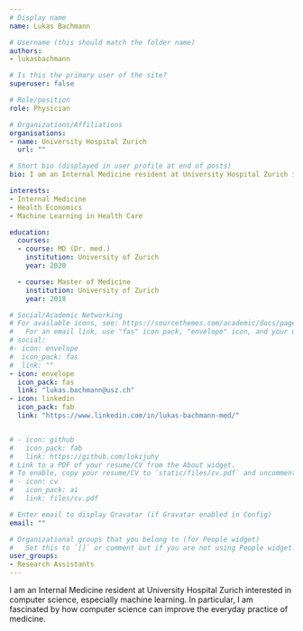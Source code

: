```yaml
---
# Display name
name: Lukas Bachmann

# Username (this should match the folder name)
authors:
- lukasbachmann

# Is this the primary user of the site?
superuser: false

# Role/position
role: Physician

# Organizations/Affiliations
organisations:
- name: University Hospital Zurich
  url: ""

# Short bio (displayed in user profile at end of posts)
bio: I am an Internal Medicine resident at University Hospital Zurich interested in computer science, especially machine learning. In particular, I am fascinated by how computer science can improve the everyday practice of medicine.

interests:
- Internal Medicine
- Health Economics
- Machine Learning in Health Care

education:
  courses:
  - course: MD (Dr. med.)
    institution: University of Zurich
    year: 2020

  - course: Master of Medicine
    institution: University of Zurich
    year: 2018

# Social/Academic Networking
# For available icons, see: https://sourcethemes.com/academic/docs/page-builder/#icons
#   For an email link, use "fas" icon pack, "envelope" icon, and your uzh email up to before the '@'.
# social:
#- icon: envelope
#  icon_pack: fas
#  link: ""
- icon: envelope
  icon_pack: fas
  link: "lukas.bachmann@usz.ch"
- icon: linkedin
  icon_pack: fab
  link: "https://www.linkedin.com/in/lukas-bachmann-med/"


# - icon: github
#   icon_pack: fab
#   link: https://github.com/lokijuhy
# Link to a PDF of your resume/CV from the About widget.
# To enable, copy your resume/CV to `static/files/cv.pdf` and uncomment the lines below.
# - icon: cv
#   icon_pack: ai
#   link: files/cv.pdf

# Enter email to display Gravatar (if Gravatar enabled in Config)
email: ""

# Organizational groups that you belong to (for People widget)
#   Set this to `[]` or comment out if you are not using People widget.
user_groups:
- Research Assistants
---
```


I am an Internal Medicine resident at University Hospital Zurich interested in computer science, especially machine learning. In particular, I am fascinated by how computer science can improve the everyday practice of medicine.
